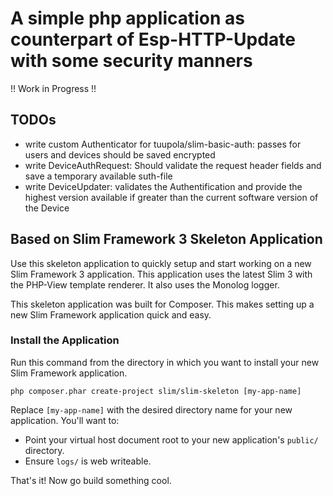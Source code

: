 # A simple php application as counterpart of Esp-HTTP-Update with some security manners

!! Work in Progress !!

## TODOs
- write custom Authenticator for tuupola/slim-basic-auth: passes for users and devices should be saved encrypted
- write DeviceAuthRequest: Should validate the request header fields and save a temporary available suth-file
- write DeviceUpdater: validates the Authentification and provide the highest version available if greater than the current software version of the Device

## Based on Slim Framework 3 Skeleton Application

Use this skeleton application to quickly setup and start working on a new Slim Framework 3 application. This application uses the latest Slim 3 with the PHP-View template renderer. It also uses the Monolog logger.

This skeleton application was built for Composer. This makes setting up a new Slim Framework application quick and easy.

### Install the Application

Run this command from the directory in which you want to install your new Slim Framework application.

    php composer.phar create-project slim/slim-skeleton [my-app-name]

Replace `[my-app-name]` with the desired directory name for your new application. You'll want to:

* Point your virtual host document root to your new application's `public/` directory.
* Ensure `logs/` is web writeable.

That's it! Now go build something cool.
